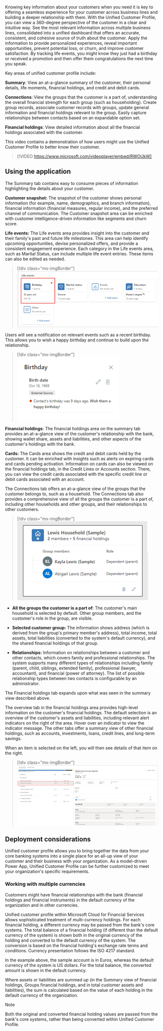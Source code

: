 Knowing key information about your customers when you need it is key to offering a seamless experience for your customer across business lines and building a deeper relationship with them. With the Unified Customer Profile, you can view a 360-degree perspective of the customer in a clear and intuitive way. See the most relevant information across multiple business lines, consolidated into a unified dashboard that offers an accurate, consistent, and cohesive source of truth about the customer. Apply the information to provide personalized experiences, reveal important opportunities, prevent potential loss, or churn, and improve customer satisfaction. By tracking life events, you might know they just had a birthday or received a promotion and then offer them congratulations the next time you speak.

Key areas of unified customer profile include:

**Summary**: View an at-a-glance summary of the customer, their personal details, life moments, financial holdings, and credit and debit cards.

**Connections**: View the groups that the customer is a part of, understanding the overall financial strength for each group (such as householding). Create group records, associate customer records with groups, update general information and financial holdings relevant to the group. Easily capture relationships between contacts based on an expandable option set.

**Financial holdings**: View detailed information about all the financial holdings associated with the customer.

This video contains a demonstration of how users might use the Unified Customer Profile to better know their customer.

> [!VIDEO https://www.microsoft.com/videoplayer/embed/RWOUkW]

## Using the application

The Summary tab contains easy to consume pieces of information highlighting the details about your customer.

**Customer snapshot:** The snapshot of the customer shows personal information (for example, name, demographics, and branch information), financial information (financial measures, regular income), and the preferred channel of communication. The Customer snapshot area can be enriched with customer intelligence-driven information like segments and churn score.

**Life events:** The Life events area provides insight into the customer and their family's past and future life milestones. This area can help identify upcoming opportunities, devise personalized offers, and provide a consistent engagement experience. Each category in the Life events area, such as Marital Status, can include multiple life event entries. These items can also be edited as needed.

> [!div class="mx-imgBorder"]
> [![Screenshot of life events with birthday selected.](../media/life-event.png)](../media/life-event.png#lightbox)

Users will see a notification on relevant events such as a recent birthday. This allows you to wish a happy birthday and continue to build upon the relationship.

> [!div class="mx-imgBorder"]
> [![Screenshot of birthday details.](../media/birthday.png)](../media/birthday.png#lightbox)

**Financial holdings**: The financial holdings area on the summary tab provides an at-a-glance view of the customer's relationship with the bank, showing wallet share, assets and liabilities, and other aspects of the customer's holdings with the bank.

**Cards:** The Cards area shows the credit and debit cards held by the customer. It can be enriched with insights such as alerts on expiring cards and cards pending activation. Information on cards can also be viewed on the financial holdings tab, in the Credit Lines or Accounts section. There, you can view the credit cards associated with the specific credit line or debit cards associated with an account.

The Connections tab offers an at-a-glance view of the groups that the customer belongs to, such as a household. The Connections tab also provides a comprehensive view of all the groups the customer is a part of, including other households and other groups, and their relationships to other customers.

> [!div class="mx-imgBorder"]
> [![Screenshot of household details.](../media/household.png)](../media/household.png#lightbox)

-   **All the groups the customer is a part of**: The customer's main household is selected by default. Other group members, and the customer's role in the group, are visible.

-   **Selected customer group:** The information shows address (which is derived from the group's primary member's address), total income, total assets, total liabilities (converted to the system's default currency), and the shared financial holdings of that group.

-   **Relationships:** Information on relationships between a customer and other contacts, which covers family and professional relationships. The system supports many different types of relationships including family (parent, child, siblings, extended family), professional (lawyer, accountant), and financial (power of attorney). The list of possible relationship types between two contacts is configurable by an administrator.

The Financial holdings tab expands upon what was seen in the summary view described above.

The overview tab in the financial holdings area provides high-level information on the customer's financial holdings. The default selection is an overview of the customer's assets and liabilities, including relevant alert indicators on the right of the area. Hover over an indicator to view the indicator message. The other tabs offer a summary view of other financial holdings, such as accounts, investments, loans, credit lines, and long-term savings.

When an item is selected on the left, you will then see details of that item on the right.

> [!div class="mx-imgBorder"]
> [![Screenshot of customer holdings with an account selected.](../media/holdings.png)](../media/holdings.png#lightbox)

## Deployment considerations

Unified customer profile allows you to bring together the data from your core banking systems into a single place for an all-up view of your customer and their business with your organization. As a model-driven Power App, Unified Customer Profile can be further customized to meet your organization's specific requirements.

### Working with multiple currencies

Customers might have financial relationships with the bank (financial holdings and financial instruments) in the default currency of the organization and in other currencies.

Unified customer profile within Microsoft Cloud for Financial Services allows sophisticated treatment of multi-currency holdings. For each financial holding, a different currency may be passed from the bank's core systems. The total balance of a financial holding (if different than the default currency of the system) is shown both in the original currency of the holding and converted to the default currency of the system. The conversion is based on the financial holding's exchange rate terms and conditions. Currency presentation follows the ISO 4217 standard.

In the example above, the sample account is in Euros, whereas the default currency of the system is US dollars. For the total balance, the converted amount is shown in the default currency.

Where assets or liabilities are summed up (in the Summary view of financial holdings, Groups financial holdings, and in total customer assets and liabilities), the sum is calculated based on the value of each holding in the default currency of the organization.

> [!NOTE]
> Both the original and converted financial holding values are passed from the bank's core systems, rather than being converted within Unified Customer Profile.

